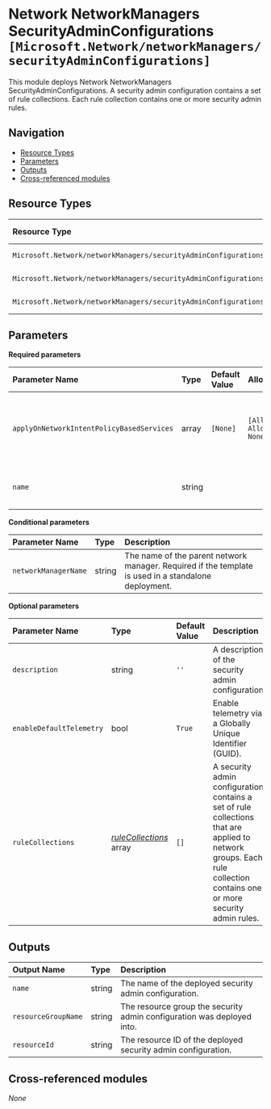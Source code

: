 # Network NetworkManagers SecurityAdminConfigurations `[Microsoft.Network/networkManagers/securityAdminConfigurations]`

This module deploys Network NetworkManagers SecurityAdminConfigurations.
A security admin configuration contains a set of rule collections. Each rule collection contains one or more security admin rules.

## Navigation

- [Resource Types](#Resource-Types)
- [Parameters](#Parameters)
- [Outputs](#Outputs)
- [Cross-referenced modules](#Cross-referenced-modules)

## Resource Types

| Resource Type | API Version |
| :-- | :-- |
| `Microsoft.Network/networkManagers/securityAdminConfigurations` | [2022-07-01](https://docs.microsoft.com/en-us/azure/templates/Microsoft.Network/2022-07-01/networkManagers/securityAdminConfigurations) |
| `Microsoft.Network/networkManagers/securityAdminConfigurations/ruleCollections` | [2022-07-01](https://docs.microsoft.com/en-us/azure/templates/Microsoft.Network/2022-07-01/networkManagers/securityAdminConfigurations/ruleCollections) |
| `Microsoft.Network/networkManagers/securityAdminConfigurations/ruleCollections/rules` | [2022-07-01](https://docs.microsoft.com/en-us/azure/templates/Microsoft.Network/2022-07-01/networkManagers/securityAdminConfigurations/ruleCollections/rules) |

## Parameters

**Required parameters**

| Parameter Name | Type | Default Value | Allowed Values | Description |
| :-- | :-- | :-- | :-- | :-- |
| `applyOnNetworkIntentPolicyBasedServices` | array | `[None]` | `[All, AllowRulesOnly, None]` | Enum list of network intent policy based services. Default is "None". |
| `name` | string |  |  | The name of the security admin configuration. |

**Conditional parameters**

| Parameter Name | Type | Description |
| :-- | :-- | :-- |
| `networkManagerName` | string | The name of the parent network manager. Required if the template is used in a standalone deployment. |

**Optional parameters**

| Parameter Name | Type | Default Value | Description |
| :-- | :-- | :-- | :-- |
| `description` | string | `''` | A description of the security admin configuration. |
| `enableDefaultTelemetry` | bool | `True` | Enable telemetry via a Globally Unique Identifier (GUID). |
| `ruleCollections` | _[ruleCollections](ruleCollections/readme.md)_ array | `[]` | A security admin configuration contains a set of rule collections that are applied to network groups. Each rule collection contains one or more security admin rules. |


## Outputs

| Output Name | Type | Description |
| :-- | :-- | :-- |
| `name` | string | The name of the deployed security admin configuration. |
| `resourceGroupName` | string | The resource group the security admin configuration was deployed into. |
| `resourceId` | string | The resource ID of the deployed security admin configuration. |

## Cross-referenced modules

_None_
